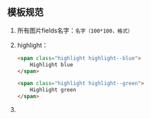 ## 模板规范
1. 所有图片fields名字：`名字（100*100，格式）`

2. highlight：
    ```html
    <span class="highlight highlight--blue">
        Highlight blue
    </span>

    <span class="highlight highlight--green">
        Highlight green
    </span>
    ```
3. 

